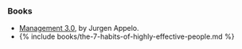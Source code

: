 <!-- Reading -->

### Books

- [Management 3.0](https://www.goodreads.com/book/show/10210821-management-3-0), by Jurgen Appelo.
- {% include books/the-7-habits-of-highly-effective-people.md %}

<!-- Listening -->

<!-- Watching -->

<!-- Discussing -->

<!-- Doing -->

